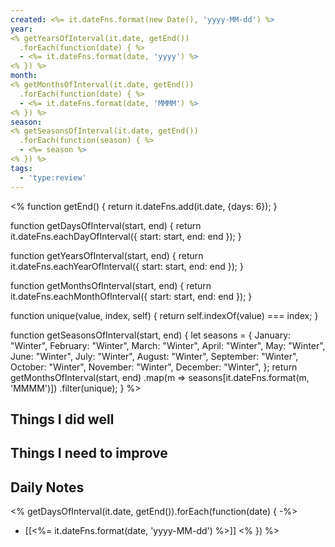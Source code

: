 ```yaml
---
created: <%= it.dateFns.format(new Date(), 'yyyy-MM-dd') %>
year:
<% getYearsOfInterval(it.date, getEnd())
  .forEach(function(date) { %>
  - <%= it.dateFns.format(date, 'yyyy') %>
<% }) %>
month:
<% getMonthsOfInterval(it.date, getEnd())
  .forEach(function(date) { %>
  - <%= it.dateFns.format(date, 'MMMM') %>
<% }) %>
season:
<% getSeasonsOfInterval(it.date, getEnd())
  .forEach(function(season) { %>
  - <%= season %>
<% }) %>
tags:
  - 'type:review'
---
```

<%
function getEnd() {
  return it.dateFns.add(it.date, {days: 6});
}

function getDaysOfInterval(start, end) {
  return it.dateFns.eachDayOfInterval({
    start: start,
    end: end
  });
}

function getYearsOfInterval(start, end) {
  return it.dateFns.eachYearOfInterval({
    start: start,
    end: end
  });
}

function getMonthsOfInterval(start, end) {
  return it.dateFns.eachMonthOfInterval({
    start: start,
    end: end
  });
}

function unique(value, index, self) {
  return self.indexOf(value) === index;
}

function getSeasonsOfInterval(start, end) {
  let seasons = {
    January: "Winter",
    February: "Winter",
    March: "Winter",
    April: "Winter",
    May: "Winter",
    June: "Winter",
    July: "Winter",
    August: "Winter",
    September: "Winter",
    October: "Winter",
    November: "Winter",
    December: "Winter",
  };
  return getMonthsOfInterval(start, end)
    .map(m => seasons[it.dateFns.format(m, 'MMMM')])
    .filter(unique);
}
%>
## Things I did well

## Things I need to improve

## Daily Notes

<% getDaysOfInterval(it.date, getEnd()).forEach(function(date) { -%>
- [[<%= it.dateFns.format(date, 'yyyy-MM-dd') %>]]
<% }) %>
